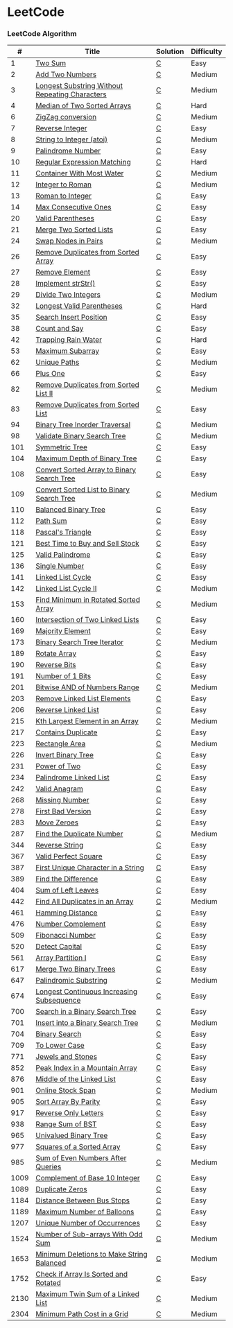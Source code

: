 # LeetCode

### LeetCode Algorithm

| #    | Title                                                                                                                           | Solution          | Difficulty |
| ---- | ------------------------------------------------------------------------------------------------------------------------------- | ----------------- | ---------- |
| 1    | [Two Sum](https://leetcode.com/problems/two-sum/)                                                                               | [C](./src/1.c)    | Easy       |
| 2    | [Add Two Numbers](https://leetcode.com/problems/add-two-numbers/)                                                               | [C](./src/2.c)    | Medium     |
| 3    | [Longest Substring Without Repeating Characters](https://leetcode.com/problems/longest-substring-without-repeating-characters/) | [C](./src/3.c)    | Medium     |
| 4    | [Median of Two Sorted Arrays](https://leetcode.com/problems/median-of-two-sorted-arrays/)                                       | [C](./src/4.c)    | Hard       |
| 6    | [ZigZag conversion](https://leetcode.com/problems/zigzag-conversion/)                                                           | [C](./src/4.c)    | Medium     |
| 7    | [Reverse Integer](https://leetcode.com/problems/reverse-integer/)                                                               | [C](./src/7.c)    | Easy       |
| 8    | [String to Integer (atoi)](https://leetcode.com/problems/string-to-integer-atoi)                                                | [C](./src/8.c)    | Medium     |
| 9    | [Palindrome Number](https://leetcode.com/problems/palindrome-number/)                                                           | [C](./src/9.c)    | Easy       |
| 10   | [Regular Expression Matching](https://leetcode.com/problems/regular-expression-matching/)                                       | [C](./src/10.c)   | Hard       |
| 11   | [Container With Most Water](https://leetcode.com/problems/container-with-most-water/)                                           | [C](./src/11.c)   | Medium     |
| 12   | [Integer to Roman](https://leetcode.com/problems/integer-to-roman)                                                              | [C](./src/12.c)   | Medium     |
| 13   | [Roman to Integer](https://leetcode.com/problems/roman-to-integer/)                                                             | [C](./src/13.c)   | Easy       |
| 14   | [Max Consecutive Ones](https://leetcode.com/problems/max-consecutive-ones/)                                                     | [C](./src/14.c)   | Easy       |
| 20   | [Valid Parentheses](https://leetcode.com/problems/valid-parentheses/)                                                           | [C](./src/20.c)   | Easy       |
| 21   | [Merge Two Sorted Lists](https://leetcode.com/problems/merge-two-sorted-lists/)                                                 | [C](./src/21.c)   | Easy       |
| 24   | [Swap Nodes in Pairs](https://leetcode.com/problems/swap-nodes-in-pairs/)                                                       | [C](./src/24.c)   | Medium     |
| 26   | [Remove Duplicates from Sorted Array](https://leetcode.com/problems/remove-duplicates-from-sorted-array/)                       | [C](./src/26.c)   | Easy       |
| 27   | [Remove Element](https://leetcode.com/problems/remove-element/)                                                                 | [C](./src/27.c)   | Easy       |
| 28   | [Implement strStr()](https://leetcode.com/problems/implement-strstr/)                                                           | [C](./src/28.c)   | Easy       |
| 29   | [Divide Two Integers](https://leetcode.com/problems/divide-two-integers/)                                                       | [C](./src/29.c)   | Medium     |
| 32   | [Longest Valid Parentheses](https://leetcode.com/problems/longest-valid-parentheses/)                                           | [C](./src/32.c)   | Hard       |
| 35   | [Search Insert Position](https://leetcode.com/problems/search-insert-position/)                                                 | [C](./src/35.c)   | Easy       |
| 38   | [Count and Say](https://leetcode.com/problems/count-and-say/)                                                                   | [C](./src/38.c)   | Easy       |
| 42   | [Trapping Rain Water](https://leetcode.com/problems/trapping-rain-water/)                                                       | [C](./src/42.c)   | Hard       |
| 53   | [Maximum Subarray](https://leetcode.com/problems/maximum-subarray/)                                                             | [C](./src/53.c)   | Easy       |
| 62   | [Unique Paths](https://leetcode.com/problems/unique-paths/description/)                                                         | [C](./src/62.c)   | Medium     |
| 66   | [Plus One](https://leetcode.com/problems/plus-one/)                                                                             | [C](./src/66.c)   | Easy       |
| 82   | [Remove Duplicates from Sorted List II](https://leetcode.com/problems/remove-duplicates-from-sorted-list-ii/)                   | [C](./src/82.c)   | Medium     |
| 83   | [Remove Duplicates from Sorted List](https://leetcode.com/problems/remove-duplicates-from-sorted-list/)                         | [C](./src/83.c)   | Easy       |
| 94   | [Binary Tree Inorder Traversal](https://leetcode.com/problems/binary-tree-inorder-traversal/)                                   | [C](./src/94.c)   | Medium     |
| 98   | [Validate Binary Search Tree](https://leetcode.com/problems/validate-binary-search-tree/)                                       | [C](./src/98.c)   | Medium     |
| 101  | [Symmetric Tree](https://leetcode.com/problems/symmetric-tree/)                                                                 | [C](./src/101.c)  | Easy       |
| 104  | [Maximum Depth of Binary Tree](https://leetcode.com/problems/maximum-depth-of-binary-tree/)                                     | [C](./src/104.c)  | Easy       |
| 108  | [Convert Sorted Array to Binary Search Tree](https://leetcode.com/problems/convert-sorted-array-to-binary-search-tree/)         | [C](./src/108.c)  | Easy       |
| 109  | [Convert Sorted List to Binary Search Tree](https://leetcode.com/problems/convert-sorted-list-to-binary-search-tree/)           | [C](./src/109.c)  | Medium     |
| 110  | [Balanced Binary Tree](https://leetcode.com/problems/balanced-binary-tree/)                                                     | [C](./src/110.c)  | Easy       |
| 112  | [Path Sum](https://leetcode.com/problems/path-sum/)                                                                             | [C](./src/112.c)  | Easy       |
| 118  | [Pascal's Triangle](https://leetcode.com/problems/pascals-triangle/)                                                            | [C](./src/118.c)  | Easy       |
| 121  | [Best Time to Buy and Sell Stock](https://leetcode.com/problems/best-time-to-buy-and-sell-stock/)                               | [C](./src/121.c)  | Easy       |
| 125  | [Valid Palindrome](https://leetcode.com/problems/valid-palindrome/)                                                             | [C](./src/125.c)  | Easy       |
| 136  | [Single Number](https://leetcode.com/problems/single-number/)                                                                   | [C](./src/136.c)  | Easy       |
| 141  | [Linked List Cycle](https://leetcode.com/problems/linked-list-cycle/)                                                           | [C](./src/141.c)  | Easy       |
| 142  | [Linked List Cycle II](https://leetcode.com/problems/linked-list-cycle-ii/)                                                     | [C](./src/142.c)  | Medium     |
| 153  | [Find Minimum in Rotated Sorted Array](https://leetcode.com/problems/find-minimum-in-rotated-sorted-array/)                     | [C](./src/153.c)  | Medium     |
| 160  | [Intersection of Two Linked Lists](https://leetcode.com/problems/intersection-of-two-linked-lists/)                             | [C](./src/160.c)  | Easy       |
| 169  | [Majority Element](https://leetcode.com/problems/majority-element/)                                                             | [C](./src/169.c)  | Easy       |
| 173  | [Binary Search Tree Iterator](https://leetcode.com/problems/binary-search-tree-iterator/)                                       | [C](./src/173.c)  | Medium     |
| 189  | [Rotate Array](https://leetcode.com/problems/rotate-array)                                                                      | [C](./src/189.c)  | Easy       |
| 190  | [Reverse Bits](https://leetcode.com/problems/reverse-bits/)                                                                     | [C](./src/190.c)  | Easy       |
| 191  | [Number of 1 Bits](https://leetcode.com/problems/number-of-1-bits/)                                                             | [C](./src/191.c)  | Easy       |
| 201  | [Bitwise AND of Numbers Range](https://leetcode.com/problems/bitwise-and-of-numbers-range/)                                     | [C](./src/201.c)  | Medium     |
| 203  | [Remove Linked List Elements](https://leetcode.com/problems/remove-linked-list-elements/)                                       | [C](./src/203.c)  | Easy       |
| 206  | [Reverse Linked List](https://leetcode.com/problems/reverse-linked-list/)                                                       | [C](./src/206.c)  | Easy       |
| 215  | [Kth Largest Element in an Array](https://leetcode.com/problems/kth-largest-element-in-an-array/)                               | [C](./src/215.c)  | Medium     |
| 217  | [Contains Duplicate](https://leetcode.com/problems/contains-duplicate/)                                                         | [C](./src/217.c)  | Easy       |
| 223  | [Rectangle Area](https://leetcode.com/problems/rectangle-area/)                                                                 | [C](./src/223.c)  | Medium     |
| 226  | [Invert Binary Tree](https://leetcode.com/problems/invert-binary-tree/)                                                         | [C](./src/226.c)  | Easy       |
| 231  | [Power of Two](https://leetcode.com/problems/power-of-two/)                                                                     | [C](./src/231.c)  | Easy       |
| 234  | [Palindrome Linked List](https://leetcode.com/problems/palindrome-linked-list/)                                                 | [C](./src/234.c)  | Easy       |
| 242  | [Valid Anagram](https://leetcode.com/problems/valid-anagram/)                                                                   | [C](./src/242.c)  | Easy       |
| 268  | [Missing Number](https://leetcode.com/problems/missing-number/)                                                                 | [C](./src/268.c)  | Easy       |
| 278  | [First Bad Version](https://leetcode.com/problems/first-bad-version/)                                                           | [C](./src/278.c)  | Easy       |
| 283  | [Move Zeroes](https://leetcode.com/problems/move-zeroes/)                                                                       | [C](./src/283.c)  | Easy       |
| 287  | [Find the Duplicate Number](https://leetcode.com/problems/find-the-duplicate-number/)                                           | [C](./src/287.c)  | Medium     |
| 344  | [Reverse String](https://leetcode.com/problems/reverse-string/)                                                                 | [C](./src/344.c)  | Easy       |
| 367  | [Valid Perfect Square](https://leetcode.com/problems/valid-perfect-square/)                                                     | [C](./src/367.c)  | Easy       |
| 387  | [First Unique Character in a String](https://leetcode.com/problems/first-unique-character-in-a-string/)                         | [C](./src/387.c)  | Easy       |
| 389  | [Find the Difference](https://leetcode.com/problems/find-the-difference/)                                                       | [C](./src/389.c)  | Easy       |
| 404  | [Sum of Left Leaves](https://leetcode.com/problems/sum-of-left-leaves/)                                                         | [C](./src/404.c)  | Easy       |
| 442  | [Find All Duplicates in an Array](https://leetcode.com/problems/find-all-duplicates-in-an-array/)                               | [C](./src/442.c)  | Medium     |
| 461  | [Hamming Distance](https://leetcode.com/problems/hamming-distance/)                                                             | [C](./src/461.c)  | Easy       |
| 476  | [Number Complement](https://leetcode.com/problems/number-complement/)                                                           | [C](./src/476.c)  | Easy       |
| 509  | [Fibonacci Number](https://leetcode.com/problems/fibonacci-number/)                                                             | [C](./src/509.c)  | Easy       |
| 520  | [Detect Capital](https://leetcode.com/problems/detect-capital/)                                                                 | [C](./src/520.c)  | Easy       |
| 561  | [Array Partition I](https://leetcode.com/problems/array-partition-i/)                                                           | [C](./src/561.c)  | Easy       |
| 617  | [Merge Two Binary Trees](https://leetcode.com/problems/merge-two-binary-trees/)                                                 | [C](./src/617.c)  | Easy       |
| 647  | [Palindromic Substring](https://leetcode.com/problems/palindromic-substrings/)                                                  | [C](./src/647.c)  | Medium     |
| 674  | [Longest Continuous Increasing Subsequence](https://leetcode.com/problems/longest-continuous-increasing-subsequence/)           | [C](./src/674.c)  | Easy       |
| 700  | [Search in a Binary Search Tree](https://leetcode.com/problems/search-in-a-binary-search-tree/)                                 | [C](./src/700.c)  | Easy       |
| 701  | [Insert into a Binary Search Tree](https://leetcode.com/problems/insert-into-a-binary-search-tree/)                             | [C](./src/701.c)  | Medium     |
| 704  | [Binary Search](https://leetcode.com/problems/binary-search/)                                                                   | [C](./src/704.c)  | Easy       |
| 709  | [To Lower Case](https://leetcode.com/problems/to-lower-case/)                                                                   | [C](./src/709.c)  | Easy       |
| 771  | [Jewels and Stones](https://leetcode.com/problems/jewels-and-stones/)                                                           | [C](./src/771.c)  | Easy       |
| 852  | [Peak Index in a Mountain Array](https://leetcode.com/problems/peak-index-in-a-mountain-array/)                                 | [C](./src/852.c)  | Easy       |
| 876  | [Middle of the Linked List](https://leetcode.com/problems/middle-of-the-linked-list/)                                           | [C](./src/876.c)  | Easy       |
| 901  | [Online Stock Span](https://leetcode.com/problems/online-stock-span/)                                                           | [C](./src/901.c)  | Medium     |
| 905  | [Sort Array By Parity](https://leetcode.com/problems/sort-array-by-parity/)                                                     | [C](./src/905.c)  | Easy       |
| 917  | [Reverse Only Letters](https://leetcode.com/problems/reverse-only-letters/)                                                     | [C](./src/917.c)  | Easy       |
| 938  | [Range Sum of BST](https://leetcode.com/problems/range-sum-of-bst/)                                                             | [C](./src/938.c)  | Easy       |
| 965  | [Univalued Binary Tree](https://leetcode.com/problems/univalued-binary-tree/)                                                   | [C](./src/965.c)  | Easy       |
| 977  | [Squares of a Sorted Array](https://leetcode.com/problems/squares-of-a-sorted-array/)                                           | [C](./src/977.c)  | Easy       |
| 985  | [Sum of Even Numbers After Queries](https://leetcode.com/problems/sum-of-even-numbers-after-queries/)                           | [C](./src/985.c)  | Medium     |
| 1009 | [Complement of Base 10 Integer](https://leetcode.com/problems/complement-of-base-10-integer/)                                   | [C](./src/1009.c) | Easy       |
| 1089 | [Duplicate Zeros](https://leetcode.com/problems/duplicate-zeros/)                                                               | [C](./src/1089.c) | Easy       |
| 1184 | [Distance Between Bus Stops](https://leetcode.com/problems/distance-between-bus-stops/)                                         | [C](./src/1184.c) | Easy       |
| 1189 | [Maximum Number of Balloons](https://leetcode.com/problems/maximum-number-of-balloons/)                                         | [C](./src/1189.c) | Easy       |
| 1207 | [Unique Number of Occurrences](https://leetcode.com/problems/unique-number-of-occurrences/)                                     | [C](./src/1207.c) | Easy       |
| 1524 | [Number of Sub-arrays With Odd Sum](https://leetcode.com/problems/number-of-sub-arrays-with-odd-sum/)                           | [C](./src/1524.c) | Medium     |
| 1653 | [Minimum Deletions to Make String Balanced](https://leetcode.com/problems/minimum-deletions-to-make-string-balanced/)           | [C](./src/1653.c) | Medium     |
| 1752 | [Check if Array Is Sorted and Rotated](https://leetcode.com/problems/check-if-array-is-sorted-and-rotated/)                     | [C](./src/1752.c) | Easy       |
| 2130 | [Maximum Twin Sum of a Linked List](https://leetcode.com/problems/maximum-twin-sum-of-a-linked-list/)                           | [C](./src/2130.c) | Medium     |
| 2304 | [Minimum Path Cost in a Grid](https://leetcode.com/problems/minimum-path-cost-in-a-grid/)                                       | [C](./src/2304.c) | Medium     |
